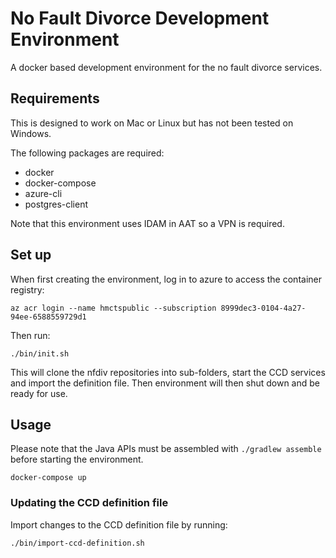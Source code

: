 # No Fault Divorce Development Environment

A docker based development environment for the no fault divorce services.

## Requirements

This is designed to work on Mac or Linux but has not been tested on Windows.

The following packages are required:
 - docker
 - docker-compose
 - azure-cli
 - postgres-client

Note that this environment uses IDAM in AAT so a VPN is required. 

## Set up

When first creating the environment, log in to azure to access the container registry:

```
az acr login --name hmctspublic --subscription 8999dec3-0104-4a27-94ee-6588559729d1
```

Then run:

```
./bin/init.sh
```

This will clone the nfdiv repositories into sub-folders, start the CCD services and import the definition file. Then environment will then shut down and be ready for use.

## Usage

Please note that the Java APIs must be assembled with `./gradlew assemble` before starting the environment.

```
docker-compose up
```

### Updating the CCD definition file

Import changes to the CCD definition file by running:

```
./bin/import-ccd-definition.sh
```


